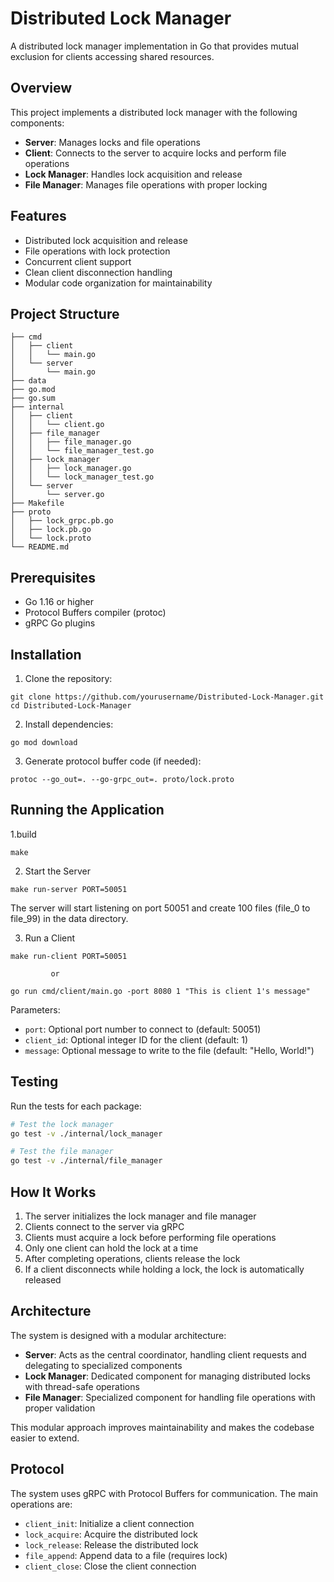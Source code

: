 # Distributed Lock Manager
A distributed lock manager implementation in Go that provides mutual exclusion for clients accessing shared resources.

## Overview
This project implements a distributed lock manager with the following components:
- **Server**: Manages locks and file operations
- **Client**: Connects to the server to acquire locks and perform file operations
- **Lock Manager**: Handles lock acquisition and release
- **File Manager**: Manages file operations with proper locking

## Features
- Distributed lock acquisition and release
- File operations with lock protection
- Concurrent client support
- Clean client disconnection handling
- Modular code organization for maintainability

## Project Structure
```
├── cmd
│   ├── client
│   │   └── main.go
│   └── server
│       └── main.go
├── data
├── go.mod
├── go.sum
├── internal
│   ├── client
│   │   └── client.go
│   ├── file_manager
│   │   ├── file_manager.go
│   │   └── file_manager_test.go
│   ├── lock_manager
│   │   ├── lock_manager.go
│   │   └── lock_manager_test.go
│   └── server
│       └── server.go
├── Makefile
├── proto
│   ├── lock_grpc.pb.go
│   ├── lock.pb.go
│   └── lock.proto
└── README.md
```

## Prerequisites
- Go 1.16 or higher
- Protocol Buffers compiler (protoc)
- gRPC Go plugins

## Installation
1. Clone the repository:
```
git clone https://github.com/yourusername/Distributed-Lock-Manager.git
cd Distributed-Lock-Manager
```

2. Install dependencies:
```
go mod download
```

3. Generate protocol buffer code (if needed):
```
protoc --go_out=. --go-grpc_out=. proto/lock.proto
```

## Running the Application

1.build 
 ```
 make
 ```
2. Start the Server
```
make run-server PORT=50051
```
The server will start listening on port 50051 and create 100 files (file_0 to file_99) in the data directory.

3. Run a Client
```
make run-client PORT=50051
```
      
             or 

```
go run cmd/client/main.go -port 8080 1 "This is client 1's message"
```

Parameters:
- `port`: Optional port number to connect to (default: 50051)
- `client_id`: Optional integer ID for the client (default: 1)
- `message`: Optional message to write to the file (default: "Hello, World!")


## Testing
Run the tests for each package:
```bash
# Test the lock manager
go test -v ./internal/lock_manager

# Test the file manager
go test -v ./internal/file_manager

```

## How It Works
1. The server initializes the lock manager and file manager
2. Clients connect to the server via gRPC
3. Clients must acquire a lock before performing file operations
4. Only one client can hold the lock at a time
5. After completing operations, clients release the lock
6. If a client disconnects while holding a lock, the lock is automatically released

## Architecture
The system is designed with a modular architecture:

- **Server**: Acts as the central coordinator, handling client requests and delegating to specialized components
- **Lock Manager**: Dedicated component for managing distributed locks with thread-safe operations
- **File Manager**: Specialized component for handling file operations with proper validation

This modular approach improves maintainability and makes the codebase easier to extend.

## Protocol
The system uses gRPC with Protocol Buffers for communication. The main operations are:
- `client_init`: Initialize a client connection
- `lock_acquire`: Acquire the distributed lock
- `lock_release`: Release the distributed lock
- `file_append`: Append data to a file (requires lock)
- `client_close`: Close the client connection